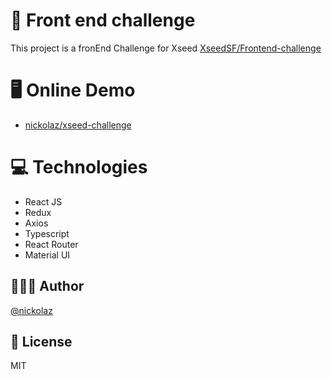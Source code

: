 # 🚀 Front end challenge

This project is a fronEnd Challenge for Xseed
[XseedSF/Frontend-challenge](https://github.com/XseedSF/Frontend-challenge/blob/main/README.md?plain=1)

# 🖥 Online Demo
* [nickolaz/xseed-challenge](https://nickolaz.github.io/xseed-challenge/)
# 💻 Technologies
*   React JS
*   Redux
*   Axios
*   Typescript
*   React Router
*   Material UI

## 🧑🏻‍💻 Author
[@nickolaz](https://github.com/nickolaz)

## 📝 License
MIT